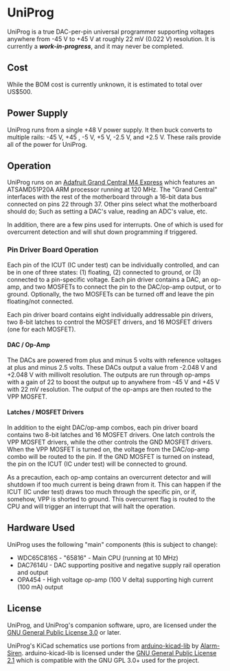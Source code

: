 # UniProg

UniProg is a true DAC-per-pin universal programmer supporting voltages anywhere from -45&nbsp;V to +45&nbsp;V at roughly 22&nbsp;mV (0.022&nbsp;V) resolution.
It is currently a **_work-in-progress_**, and it may never be completed.

## Cost

While the BOM cost is currently unknown, it is estimated to total over US\$500.

## Power Supply

UniProg runs from a single +48&nbsp;V power supply.
It then buck converts to multiple rails: -45&nbsp;V, +45&nbsp;, -5&nbsp;V, +5&nbsp;V, -2.5&nbsp;V, and +2.5&nbsp;V.
These rails provide all of the power for UniProg.

## Operation

UniProg runs on an [Adafruit Grand Central M4 Express](https://www.adafruit.com/product/4064) which features an ATSAMD51P20A ARM processor running at 120&nbsp;MHz.
The "Grand Central" interfaces with the rest of the motherboard through a 16-bit data bus connected on pins 22 through 37.
Other pins select what the motherboard should do; Such as setting a DAC's value, reading an ADC's value, etc.

In addition, there are a few pins used for interrupts.
One of which is used for overcurrent detection and will shut down programming if triggered.

### Pin Driver Board Operation

Each pin of the ICUT (IC under test) can be individually controlled, and can be in one of three states: (1) floating, (2) connected to ground, or (3) connected to a pin-specific voltage.
Each pin driver contains a DAC, an op-amp, and two MOSFETs to connect the pin to the DAC/op-amp output, or to ground.
Optionally, the two MOSFETs can be turned off and leave the pin floating/not connected.

Each pin driver board contains eight individually addressable pin drivers, two 8-bit latches to control the MOSFET drivers, and 16 MOSFET drivers (one for each MOSFET).

#### DAC / Op-Amp

The DACs are powered from plus and minus 5 volts with reference voltages at plus and minus 2.5 volts.
These DACs output a value from -2.048&nbsp;V and +2.048&nbsp;V with millivolt resolution.
The outputs are run through op-amps with a gain of 22 to boost the output up to anywhere from -45&nbsp;V and +45&nbsp;V with 22&nbsp;mV resolution.
The output of the op-amps are then routed to the VPP MOSFET.

#### Latches / MOSFET Drivers

In addition to the eight DAC/op-amp combos, each pin driver board contains two 8-bit latches and 16 MOSFET drivers.
One latch controls the VPP MOSFET drivers, while the other controls the GND MOSFET drivers.
When the VPP MOSFET is turned on, the voltage from the DAC/op-amp combo will be routed to the pin.
If the GND MOSFET is turned on instead, the pin on the ICUT (IC under test) will be connected to ground.

As a precaution, each op-amp contains an overcurrent detector and will shutdown if too much current is being drawn from it.
This can happen if the ICUT (IC under test) draws too much through the specific pin, or if, somehow, VPP is shorted to ground.
This overcurrent flag is routed to the CPU and will trigger an interrupt that will halt the operation.

## Hardware Used

UniProg uses the following "main" components (this is subject to change):

- WDC65C816S - "65816" - Main CPU (running at 10&nbsp;MHz)
- DAC7614U - DAC supporting positive and negative supply rail operation and output
- OPA454 - High voltage op-amp (100&nbsp;V delta) supporting high current (100&nbsp;mA) output

## License

UniProg, and UniProg's companion software, upro, are licensed under the [GNU General Public License 3.0](https://www.gnu.org/licenses/gpl-3.0.en.html) or later.

UniProg's KiCad schematics use portions from [arduino-kicad-lib](https://github.com/Alarm-Siren/arduino-kicad-library/tree/307d55d7057d2f4e7d28a63ea696091f076a815f) by [Alarm-Siren](https://github.com/Alarm-Siren).
arduino-kicad-lib is licensed under the [GNU General Public License 2.1](https://www.gnu.org/licenses/old-licenses/lgpl-2.1.en.html) which is compatible with the GNU GPL 3.0+ used for the project.

